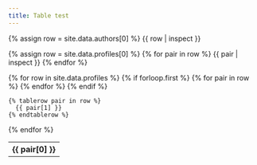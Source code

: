 ```yaml
---
title: Table test
---
```


{% assign row = site.data.authors[0] %}
{{ row | inspect }}

{% assign row = site.data.profiles[0] %}
{% for pair in row %}
  {{ pair | inspect }}
{% endfor %}

<table>
  {% for row in site.data.profiles %}
    {% if forloop.first %}
    <tr>
      {% for pair in row %}
        <th>{{ pair[0] }}</th>
      {% endfor %}
    </tr>
    {% endif %}

    {% tablerow pair in row %}
      {{ pair[1] }}
    {% endtablerow %}
  {% endfor %}
</table>